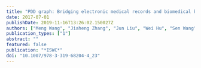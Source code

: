 ```yaml
---
title: "PDD graph: Bridging electronic medical records and biomedical knowledge graphs via entity linking"
date: 2017-07-01
publishDate: 2019-11-16T13:26:02.150027Z
authors: ["Meng Wang", "Jiaheng Zhang", "Jun Liu", "Wei Hu", "Sen Wang", "Xue Li", "Wenqiang Liu"]
publication_types: ["1"]
abstract: ""
featured: false
publication: "*ISWC*"
doi: "10.1007/978-3-319-68204-4_23"
---
```



